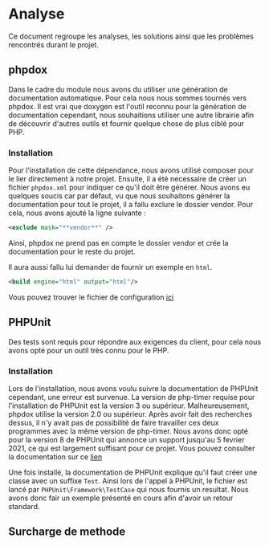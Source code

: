 # Analyse
Ce document regroupe les analyses, les solutions ainsi que les problèmes rencontrés durant le projet.

## phpdox
Dans le cadre du module nous avons du utiliser une génération de documentation automatique. Pour cela nous nous sommes tournés vers phpdox. Il est vrai que doxygen est l'outil reconnu pour la génération de documentation cependant, nous souhaitions utiliser une autre librairie afin de découvrir d'autres outils et fournir quelque chose de plus ciblé pour PHP.

### Installation
Pour l'installation de cette dépendance, nous avons utilisé composer pour le lier directement à notre projet. Ensuite, il a été necessaire de créer un fichier `phpdox.xml` pour indiquer ce qu'il doit être générer. Nous avons eu quelques soucis car par défaut, vu que nous souhaitons générer la documentation pour tout le projet, il a fallu exclure le dossier vendor. Pour cela, nous avons ajouté la ligne suivante : 
```xml 
<exclude mask="**vendor**" />
```

Ainsi, phpdox ne prend pas en compte le dossier vendor et crée la documentation pour le reste du projet.

Il aura aussi fallu lui demander de fournir un exemple en `html`. 
```xml 
<build engine="html" output="html"/>
```

Vous pouvez trouver le fichier de configuration [ici](../phpdox.xml)

## PHPUnit
Des tests sont requis pour répondre aux exigences du client, pour cela nous avons opté pour un outil très connu pour le PHP. 

### Installation
Lors de l'installation, nous avons voulu suivre la documentation de PHPUnit cependant, une erreur est survenue. La version de php-timer requise pour l'installation de PHPUnit est la version 3 ou supérieur. Malheureusement, phpdox utilise la version 2.0 ou supérieur. Après avoir fait des recherches dessus, il n'y avait pas de possibilité de faire travailler ces deux programmes avec la même version de php-timer. Nous avons donc opté pour la version 8 de PHPUnit qui annonce un support jusqu'au 5 fevrier 2021, ce qui est largement suffisant pour ce projet. Vous pouvez consulter la documentation sur ce [lien](https://phpunit.de/getting-started/phpunit-8.html)

Une fois installé, la documentation de PHPUnit explique qu'il faut créer une classe avec un suffixe `Test`. Ainsi lors de l'appel à PHPUnit, le fichier est lancé par `PHPUnit\Framework\TestCase` qui nous fournis un resultat. Nous avons donc fair un exemple présenté en cours afin d'avoir un retour standard.

## Surcharge de methode
